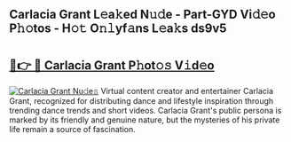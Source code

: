 ## Carlacia Grant L𝚎a𝚔ed N𝚞𝚍e - Part-GYD Vi𝚍𝚎o P𝚑𝚘tos - H𝚘𝚝 O𝚗𝚕yf𝚊ns L𝚎a𝚔s ds9v5

# <h2><a href="http://kfa12tp.oniu.top/?m=Carlacia+Grant">🔗👉 🔴 Carlacia Grant P𝚑ot𝚘𝚜 V𝚒d𝚎o</a></h2>

[![Carlacia Grant Nu𝚍e𝚜](https://i.imgur.com/0qMVB7G.gif)](http://kfa12tp.oniu.top/?m=Carlacia+Grant)
Virtual content creator and entertainer Carlacia Grant, recognized for distributing dance and lifestyle inspiration through trending dance trends and short videos. Carlacia Grant's public persona is marked by its friendly and genuine nature, but the mysteries of his private life remain a source of fascination.  
